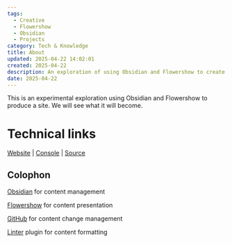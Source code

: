 ```yaml
---
tags:
  - Creative
  - Flowershow
  - Obsidian
  - Projects
category: Tech & Knowledge
title: About
updated: 2025-04-22 14:02:01
created: 2025-04-22
description: An exploration of using Obsidian and Flowershow to create a website, detailing the project's development and technical links.
date: 2025-04-22
---
```


This is an experimental exploration using Obsidian and Flowershow to produce a site. We will see what it will become.

# Technical links

[Website](https://flowershow.app/@philoserf/T01) | [Console](https://cloud.flowershow.app) | [Source](https://github.com/philoserf/T01)

## Colophon

[Obsidian](https://obsidian.md/) for content management

[Flowershow]([https://flowershow.app](https://flowershow.app/)) for content presentation

[GitHub](https://github.com/) for content change management

[Linter](https://platers.github.io/obsidian-linter/) plugin for content formatting
